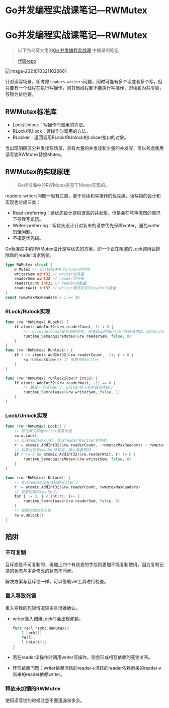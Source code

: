# Go并发编程实战课笔记—RWMutex


# Go并发编程实战课笔记—RWMutex


> 以下为鸟窝大佬的[Go 并发编程实战课](https://time.geekbang.org/column/intro/100061801) 中摘录的笔记
>
> [代码repo](https://github.com/catwithtudou/golang_concurrent_examples/tree/master/rwlock)



![image-20210103211026661](https://img.zhengyua.cn/img/20210103211026.png)


针对读写场景，即考虑`readers-writers`问题，同时可能有多个读或者多个写，但只要有一个线程在执行写操作，则其他线程都不能执行写操作，即读锁为共享锁，写锁为排他锁。

## RWMutex标准库

- Lock/Unlock：写操作时调用的方法。
- RLock/RUlock：读操作时调用的方法。
- RLocker：返回调用RLock/RUnlock的Lokcer接口的对象。

当出现明确区分并发读写场景，且有大量的并发读和少量的并发写，可以考虑使用读写锁RWMutex替换Mutex。

## RWMutex的实现原理

> Go标准库中的RWMutex是基于Mutex实现的。

readers-writers问题一般有三类，基于对读和写操作的优先级，读写锁的设计和实现也分成三类：

- Read-preferring：读优先设计提供很高的并发型，但是会在竞争激烈的情况下导致写饥饿。
- Writer-preferring：写优先设计针对新来的请求优先保障writer，避免writer饥饿问题。
- 不指定优先级。

Go标准库中的RWMutex设计是写优先的方案，即一个正在阻塞的Lock调用会排除新的reader请求到锁。

```go
type RWMutex struct {
	w Mutex // 互斥锁解决多个writer的竞争
	writerSem uint32 // writer信号量
	readerSem uint32 // reader信号量
	readerCount int32 // reader的数量
	readerWait int32 // writer等待完成的reader的数量
}
const rwmutexMaxReaders = 1 << 30
```

### RLock/Rulock实现

```go
func (rw *RWMutex) RLock() {
	if atomic.AddInt32(&rw.readerCount, 1) < 0 {
		// rw.readerCount是负值的时候，意味着此时有writer等待请求锁，因为writer优先
		runtime_SemacquireMutex(&rw.readerSem, false, 0)
	}
}
func (rw *RWMutex) RUnlock() {
	if r := atomic.AddInt32(&rw.readerCount, -1); r < 0 {
		rw.rUnlockSlow(r) // 有等待的writer
	}
}

func (rw *RWMutex) rUnlockSlow(r int32) {
	if atomic.AddInt32(&rw.readerWait, -1) == 0 {
		// 最后一个reader了，writer终于有机会获得锁了
		runtime_Semrelease(&rw.writerSem, false, 1)
	}
}
```

### Lock/Unlock实现

```go
func (rw *RWMutex) Lock() {
	// 首先解决其他writer竞争问题
	rw.w.Lock()
	// 反转readerCount，告诉reader有writer竞争锁
	r := atomic.AddInt32(&rw.readerCount, -rwmutexMaxReaders) + rwmutexMaxReaders
	// 如果当前有reader持有锁，那么需要等待
	if r != 0 && atomic.AddInt32(&rw.readerWait, r) != 0 {
		runtime_SemacquireMutex(&rw.writerSem, false, 0)
	}
}

func (rw *RWMutex) Unlock() {
	// 告诉reader没有活跃的writer了
	r := atomic.AddInt32(&rw.readerCount, rwmutexMaxReaders)
	// 唤醒阻塞的reader们
	for i := 0; i < int(r); i++ {
		runtime_Semrelease(&rw.readerSem, false, 0)
	}
	// 释放内部的互斥锁
	rw.w.Unlock()
}
```

## 陷阱

### 不可复制

互斥锁是不可复制的，再加上四个有状态的字段则更加不能复制使用，因为复制记录的状态与本身修改的状态不同步。

解决方案与互斥锁一样，可以借助vet工具进行检查。

### 重入导致死锁

重入导致的死锁情况较多且很难确认。

- writer重入调用Lock时会出现死锁。

  ```go
  func re(l *sync.RWMutex){
      l.Lock();
      re(l);
      l.UnLock();
  }
  ```

- 若在reader读操作时调用writer写操作，则会形成相互依赖的死锁关系。

- 环形依赖问题：writer依赖活跃的reader->活跃的reader依赖新来的reader->新来的reader依赖writer。

### 释放未加锁的RWMutex

使用读写锁的时候注意不要遗漏和多余。


